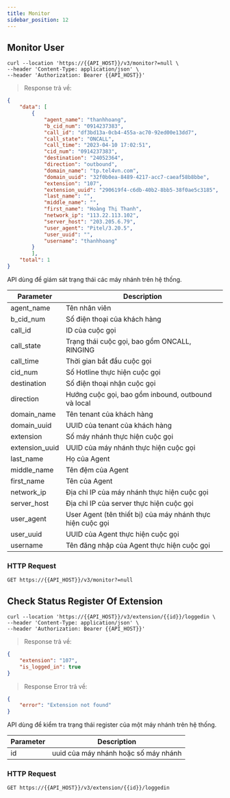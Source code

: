 ```yaml
---
title: Monitor
sidebar_position: 12
---
```


## Monitor User

```shell
curl --location 'https://{{API_HOST}}/v3/monitor?=null \
--header 'Content-Type: application/json' \
--header 'Authorization: Bearer {{API_HOST}}'
```

> Response trả về:

```json
{
    "data": [
        {
            "agent_name": "thanhhoang",
            "b_cid_num": "0914237383",
            "call_id": "df3bd13a-0cb4-455a-ac70-92ed00e13dd7",
            "call_state": "ONCALL",
            "call_time": "2023-04-10 17:02:51",
            "cid_num": "0914237383",
            "destination": "24052364",
            "direction": "outbound",
            "domain_name": "tp.tel4vn.com",
            "domain_uuid": "32f0b0ea-8489-4217-acc7-caeaf58b8bbe",
            "extension": "107",
            "extension_uuid": "290619f4-c6db-40b2-8bb5-38f0ae5c3185",
            "last_name": "",
            "middle_name": "",
            "first_name": "Hoàng Thị Thanh",
            "network_ip": "113.22.113.102",
            "server_host": "203.205.6.79",
            "user_agent": "Pitel/3.20.5",
            "user_uuid": "",
            "username": "thanhhoang"
        }
        ],
    "total": 1
}
```

API dùng để giám sát trạng thái các máy nhánh trên hệ thống.

| Parameter      | Description                                                |
| -------------- | ---------------------------------------------------------- |
| agent_name     | Tên nhân viên                                              |
| b_cid_num      | Số điện thoại của khách hàng                               |
| call_id        | ID của cuộc gọi                                            |
| call_state     | Trạng thái cuộc gọi, bao gồm ONCALL, RINGING               |
| call_time      | Thời gian bắt đầu cuộc gọi                                 |
| cid_num        | Số Hotline thực hiện cuộc gọi                              |
| destination    | Số điện thoại nhận cuộc gọi                                |
| direction      | Hướng cuộc gọi, bao gồm inbound, outbound và local         |
| domain_name    | Tên tenant của khách hàng                                  |
| domain_uuid    | UUID của tenant của khách hàng                             |
| extension      | Số máy nhánh thực hiện cuộc gọi                            |
| extension_uuid | UUID của máy nhánh thực hiện cuộc gọi                      |
| last_name      | Họ của Agent                                               |
| middle_name    | Tên đệm của Agent                                          |
| first_name     | Tên của Agent                                              |
| network_ip     | Địa chỉ IP của máy nhánh thực hiện cuộc gọi                |
| server_host    | Địa chỉ IP của server thực hiện cuộc gọi                   |
| user_agent     | User Agent (tên thiết bị) của máy nhánh thực hiện cuộc gọi |
| user_uuid      | UUID của Agent thực hiện cuộc gọi                          |
| username       | Tên đăng nhập của Agent thực hiện cuộc gọi                 |


### HTTP Request

`GET https://{{API_HOST}}/v3/monitor?=null`

## Check Status Register Of Extension

```shell
curl --location 'https://{{API_HOST}}/v3/extension/{{id}}/loggedin \
--header 'Content-Type: application/json' \
--header 'Authorization: Bearer {{API_HOST}}'
```

> Response trả về:

```json
{
    "extension": "107",
    "is_logged_in": true
}
```

> Response Error trả về:

```json
{
    "error": "Extension not found"
}
```

API dùng để kiểm tra trạng thái register của một máy nhánh trên hệ thống.

| Parameter | Description                          |
| --------- | ------------------------------------ |
| id        | uuid của máy nhánh hoặc số máy nhánh |


### HTTP Request

`GET https://{{API_HOST}}/v3/extension/{{id}}/loggedin`